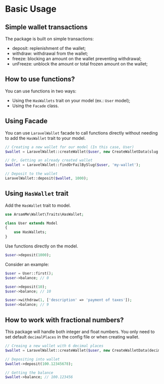 # Basic Usage

## Simple wallet transactions

The package is built on simple transactions:

- deposit: replenishment of the wallet;
- withdraw: withdrawal from the wallet;
- freeze: blocking an amount on the wallet preventing withdrawal;
- unFreeze: unblock the amount or total frozen amount on the wallet;

## How to use functions?

You can use functions in two ways:

- Using the `HasWallets` trait on your model (ex.: `User` model);
- Using the `Facade` class.

## Using Facade

You can use `LaravelWallet` facade to call functions directly without needing to add the `HasWallet` trait to your
model.

```php
// Creating a new wallet for our model (In this case, User)
$wallet = LaravelWallet::createWallet($user, new CreateWalletData(slug: 'my-wallet'));

// Or, Getting an already created wallet
$wallet = LaravelWallet::findOrFailBySlug($user, 'my-wallet');

// Deposit to the wallet
LaravelWallet::deposit($wallet, 1000);
```

## Using `HasWallet` trait

Add the `HasWallet` trait to model.

```php
use ArsamMe\Wallet\Traits\HasWallet;

class User extends Model
{
    use HasWallets;
}
```

Use functions directly on the model.

```php
$user->deposit(1000);
```

Consider an example:

```php
$user = User::first();
$user->balance; // 0

$user->deposit(10);
$user->balance; // 10

$user->withdraw(1, ['description' => 'payment of taxes']);
$user->balance; // 9
```

## How to work with fractional numbers?

This package will handle both integer and float numbers. You only need to set default `decimalPlaces` in the config file
or when creating wallet.

```php
// Creaing a new wallet with 6 decimal places
$wallet = LaravelWallet::createWallet($user, new CreateWalletData(decimalPlaces: 6));

// Depositing into wallet
$wallet->deposit(100.12345678);

// Getting the balance
$wallet->balance; // 100.123456
```